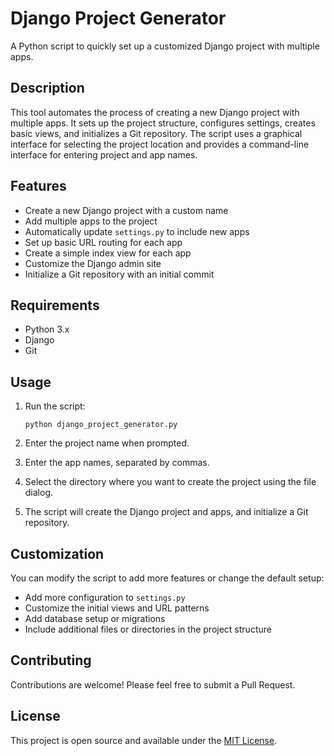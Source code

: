 # Django Project Generator

A Python script to quickly set up a customized Django project with multiple apps.

## Description

This tool automates the process of creating a new Django project with multiple apps. It sets up the project structure, configures settings, creates basic views, and initializes a Git repository. The script uses a graphical interface for selecting the project location and provides a command-line interface for entering project and app names.

## Features

- Create a new Django project with a custom name
- Add multiple apps to the project
- Automatically update `settings.py` to include new apps
- Set up basic URL routing for each app
- Create a simple index view for each app
- Customize the Django admin site
- Initialize a Git repository with an initial commit

## Requirements

- Python 3.x
- Django
- Git

## Usage

1. Run the script:
   ```
   python django_project_generator.py
   ```

2. Enter the project name when prompted.

3. Enter the app names, separated by commas.

4. Select the directory where you want to create the project using the file dialog.

5. The script will create the Django project and apps, and initialize a Git repository.

## Customization

You can modify the script to add more features or change the default setup:

- Add more configuration to `settings.py`
- Customize the initial views and URL patterns
- Add database setup or migrations
- Include additional files or directories in the project structure

## Contributing

Contributions are welcome! Please feel free to submit a Pull Request.

## License

This project is open source and available under the [MIT License](LICENSE).
